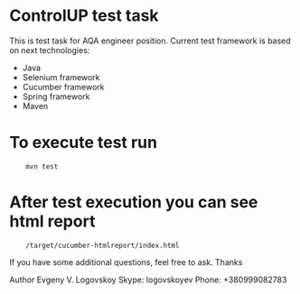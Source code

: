 # ControlUP test task

This is test task for AQA engineer position.
Current test framework is based on next technologies:
  - Java
  - Selenium framework
  - Cucumber framework
  - Spring framework
  - Maven

# To execute test run
        mvn test

# After test execution you can see html report
        /target/cucumber-htmlreport/index.html


If you have some additional questions, feel free to ask.
Thanks

Author Evgeny V. Logovskoy
Skype: logovskoyev
Phone: +380999082783